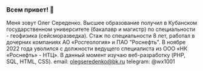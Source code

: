 ### Всем привет! 👋

Меня зовут Олег Середенко. 
Высшее образование получил в Кубанском государственном университете (бакалавр и магистр) по специальности - геофизика (сейсморазведкa).
Стаж по специальности 8 лет, работал в дочерних компаниях АО «Росгеология» и ПАО "Роснефть". В ноябре 2022 года уволился с должности ведущего специалиста из ООО «НК «Роснефть» - НТЦ».
В данный момент изучаю веб-разработку (PHP, SQL, HTML, CSS).
email: olegseredenko@bk.ru
telegram: @wx1001
